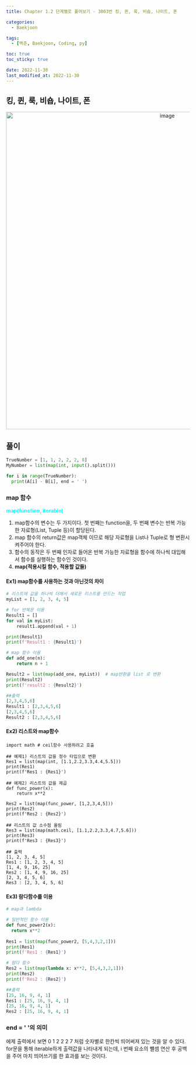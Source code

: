 ```yaml
---
title: Chapter 1.2 단계별로 풀어보기 - 3003번 킹, 퀸, 룩, 비숍, 나이트, 폰

categories: 
  - Baekjoon

tags:
  - [백준, Baekjoon, Coding, py]

toc: true
toc_sticky: true

date: 2022-11-30
last_modified_at: 2022-11-30
---
```


## 킹, 퀸, 룩, 비숍, 나이트, 폰

<p align = "center">
<img width="868" alt="image" src="https://user-images.githubusercontent.com/111734605/204680212-103ff8b9-c780-46e3-9aa0-c4a3f4cabfbf.png">
</p>

## 풀이 
```python
TrueNumber = [1, 1, 2, 2, 2, 8]
MyNumber = list(map(int, input().split()))

for i in range(TrueNumber):
  print(A[i] - B[i], end = ' ')
```

### map 함수

<span style = "color: aqua">**map(function, iterable)**</span>  

1) map함수의 변수는 두 가지이다. 첫 번째는 function을, 두 번째 변수는 반복 가능한 자료형(List, Tuple 등)이 할당된다.  
2) map 함수의 return값은 map객체 이므로 해당 자료형을 List나 Tuple로 형 변환시켜주어야 한다.  
3) 함수의 동작은 두 번째 인자로 들어온 반복 가능한 자료형을 함수에 하나씩 대입해서 함수를 실행하는 함수인 것이다.
4) **map(적용시킬 함수, 적용할 값들)**

#### Ex1) map함수를 사용하는 것과 아닌것의 차이
```python
# 리스트에 값을 하나씩 더해서 새로운 리스트를 만드는 작업
myList = [1, 2, 3, 4, 5]

# for 반복문 이용
Result1 = []
for val in myList:
    result1.append(val + 1)

print(Result1)
print(f'Result1 : {Result1}')

# map 함수 이용
def add_one(n):
    return n + 1

Result2 = list(map(add_one, myList))  # map반환을 list 로 변환
print(Result2)
print(f'result2 : {Result2}')

##출력
[2,3,4,5,6]
Result1 : [2,3,4,5,6]
[2,3,4,5,6]
Result2 : [2,3,4,5,6]
```

#### Ex2) 리스트와 map함수
```
import math # ceil함수 사용하려고 호출

## 예제1) 리스트의 값을 정수 타입으로 변환
Res1 = list(map(int, [1.1,2.2,3.3,4.4,5.5]))
print(Res1)
print(f'Res1 : {Res1}')
  
## 예제2) 리스트의 값을 제곱
def func_power(x):
    return x**2
 
Res2 = list(map(func_power, [1,2,3,4,5]))
print(Res2)
print(f'Res2 : {Res2}')

## 리스트의 값 소수점 올림
Res3 = list(map(math.ceil, [1.1,2.2,3.3,4.7,5.6]))
print(Res3)
print(f'Res3 : {Res3}')

## 출력
[1, 2, 3, 4, 5]
Res1 : [1, 2, 3, 4, 5]
[1, 4, 9, 16, 25]
Res2 : [1, 4, 9, 16, 25]
[2, 3, 4, 5, 6]
Res3 : [2, 3, 4, 5, 6]
```

#### Ex3) 람다함수를 이용
```python
# map과 lambda

# 일반적인 함수 이용
def func_power2(x):
  return x**2
  
Res1 = list(map(func_power2, [5,4,3,2,1]))
print(Res1)
print(f'Res1 : {Res1}')

# 람다 함수
Res2 = list(map(lambda x: x**2, [5,4,3,2,1]))
print(Res2)
print(f'Res2 : {Res2}')

##출력
[25, 16, 9, 4, 1]
Res1 : [25, 16, 9, 4, 1]
[25, 16, 9, 4, 1]
Res2 : [25, 16, 9, 4, 1]
```

### end = ' '의 의미
에제 출력에서 보면 0 1 2 2 2 7 처럼 숫자별로 한칸씩 띄어써져 있는 것을 알 수 있다. for문을 통해 iterable하게 출력값을 나타내게 되는데, i 번째 요소의 뺼셈 연산 후 공백을 주어
마치 띄어쓰기를 한 효과를 보는 것이다.
